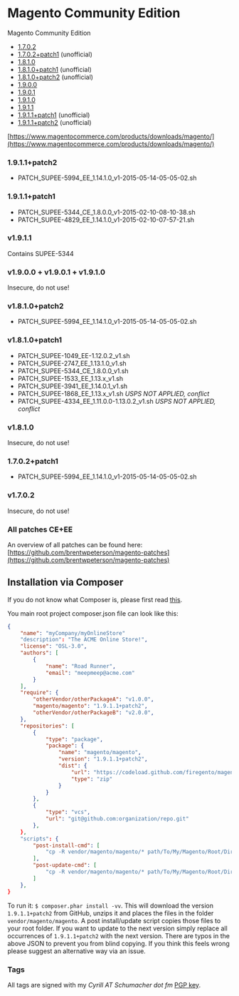 Magento Community Edition
==========

Magento Community Edition

- [1.7.0.2](https://github.com/firegento/magento/tree/v1.7.0.2)
- [1.7.0.2+patch1](https://github.com/firegento/magento/tree/v1.7.0.2+patch1) (unofficial)
- [1.8.1.0](https://github.com/firegento/magento/tree/v1.8.1.0)
- [1.8.1.0+patch1](https://github.com/firegento/magento/tree/v1.8.1.0+patch1) (unofficial)
- [1.8.1.0+patch2](https://github.com/firegento/magento/tree/v1.8.1.0+patch2) (unofficial)
- [1.9.0.0](https://github.com/firegento/magento/tree/v1.9.0.0)
- [1.9.0.1](https://github.com/firegento/magento/tree/v1.9.0.1)
- [1.9.1.0](https://github.com/firegento/magento/tree/v1.9.1.0)
- [1.9.1.1](https://github.com/firegento/magento/tree/v1.9.1.1)
- [1.9.1.1+patch1](https://github.com/firegento/magento/tree/v1.9.1.1+patch1) (unofficial)
- [1.9.1.1+patch2](https://github.com/firegento/magento/tree/v1.9.1.1+patch2) (unofficial)

[https://www.magentocommerce.com/products/downloads/magento/](https://www.magentocommerce.com/products/downloads/magento/)

### 1.9.1.1+patch2

- PATCH_SUPEE-5994_EE_1.14.1.0_v1-2015-05-14-05-05-02.sh

### 1.9.1.1+patch1

- PATCH_SUPEE-5344_CE_1.8.0.0_v1-2015-02-10-08-10-38.sh
- PATCH_SUPEE-4829_EE_1.14.1.0_v1-2015-02-10-07-57-21.sh

### v1.9.1.1

Contains SUPEE-5344

### v1.9.0.0 + v1.9.0.1 + v1.9.1.0

Insecure, do not use!

### v1.8.1.0+patch2

- PATCH_SUPEE-5994_EE_1.14.1.0_v1-2015-05-14-05-05-02.sh

### v1.8.1.0+patch1

- PATCH_SUPEE-1049_EE-1.12.0.2_v1.sh
- PATCH_SUPEE-2747_EE_1.13.1.0_v1.sh
- PATCH_SUPEE-5344_CE_1.8.0.0_v1.sh
- PATCH_SUPEE-1533_EE_1.13.x_v1.sh
- PATCH_SUPEE-3941_EE_1.14.0.1_v1.sh
- PATCH_SUPEE-1868_EE_1.13.x_v1.sh *USPS NOT APPLIED, conflict*
- PATCH_SUPEE-4334_EE_1.11.0.0-1.13.0.2_v1.sh *USPS NOT APPLIED, conflict*

### v1.8.1.0

Insecure, do not use!

### 1.7.0.2+patch1

- PATCH_SUPEE-5994_EE_1.14.1.0_v1-2015-05-14-05-05-02.sh

### v1.7.0.2

Insecure, do not use!

### All patches CE+EE

An overview of all patches can be found here: [https://github.com/brentwpeterson/magento-patches](https://github.com/brentwpeterson/magento-patches)

## Installation via Composer

If you do not know what Composer is, please first read [this](https://getcomposer.org/doc/00-intro.md).

You main root project composer.json file can look like this:

```json
{
    "name": "myCompany/myOnlineStore"
    "description": "The ACME Online Store!",
    "license": "OSL-3.0",
    "authors": [
        {
            "name": "Road Runner",
            "email": "meepmeep@acme.com"
        }
    ],
    "require": {
        "otherVendor/otherPackageA": "v1.0.0",
        "magento/magento": "1.9.1.1+patch2",
        "otherVendor/otherPackageB": "v2.0.0",
    },
    "repositories": [
        {
            "type": "package",
            "package": {
                "name": "magento/magento",
                "version": "1.9.1.1+patch2",
                "dist": {
                    "url": "https://codeload.github.com/firegento/magento-ce/zip/1.9.1.1+patch2",
                    "type": "zip"
                }
            }
        },
        {
            "type": "vcs",
            "url": "git@github.com:organization/repo.git"
        },
    },
    "scripts": {
        "post-install-cmd": [
            "cp -R vendor/magento/magento/* path/To/My/Magento/Root/Directory/"
        ],
        "post-update-cmd": [
            "cp -R vendor/magento/magento/* path/To/My/Magento/Root/Directory/"
        ]
    },
}
```

To run it: `$ composer.phar install -vv`. This will download the version `1.9.1.1+patch2` from
GitHub, unzips it and places the files in the folder `vendor/magento/magento`. A post install/update
script copies those files to your root folder. If you want to update to the next version simply replace
all occurrences of `1.9.1.1+patch2` with the next version. There are typos in the above JSON
to prevent you from blind copying. If you think this feels wrong please suggest an alternative way via an issue.

### Tags

All tags are signed with my *Cyrill AT Schumacher dot fm* [PGP key](http://www.schumacher.fm/cyrill.asc).
